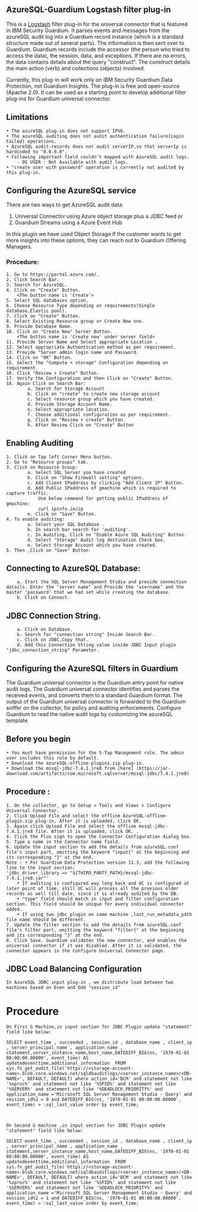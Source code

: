 ## AzureSQL-Guardium Logstash filter plug-in

This is a [Logstash](https://github.com/elastic/logstash) filter plug-in for the universal connector that is featured in IBM Security Guardium. It parses events and messages from the azureSQL audit log into a Guardium record instance (which is a standard structure made out of several parts). The information is then sent over to Guardium. Guardium records include the accessor (the person who tried to access the data), the session, data, and exceptions. If there are no errors, the data contains details about the query "construct". The construct details the main action (verb) and collections (objects) involved.

Currently, this plug-in will work only on IBM Security Guardium Data Protection, not Guardium Insights.
The plug-in is free and open-source (Apache 2.0). It can be used as a starting point to develop additional filter plug-ins for Guardium universal connector.

## Limitations
	• The azureSQL plug-in does not support IPV6.
	• The azureSQL auditing does not audit authentication failure(Login Failed) operations.
	• AzureSQL audit-records does not audit serverIP,so that serverIp is hardcoded to "0.0.0.0".
	• Following important field couldn't mapped with AzureSQL audit logs. 
		- OS USER : Not Available with audit logs.
	• "create user with password" operation is currently not audited by this plug-in.

## Configuring the AzureSQL service

There are two ways to get AzureSQL audit data:

1. Universal Connector using Azure object storage plus a JDBC feed or
2. Guardium Streams using a Azure Event Hub

In this plugin we have used Object Storage
If the customer wants to get more insights into these options, they can reach out to Guardium Offering Managers.

### Procedure:
	1. Go to https://portal.azure.com/.
	2. Click Search Bar.
	3. Search for AzureSQL.
	4. Click on "Create" Button.
		<The button name is 'Create'>
	5. Select SQL databases option.
	6. Choose Resource Type depending on requirements(Single database,Elastic pool).
	7. Click on "Create" Button.
	8. Select Existing Resource group or Create New one.
	9. Provide Database Name.
	10. Click on "Create New" Server Button.
		<The button name is 'Create new' under server field>
	11. Provide Server Name and Select appropriate Location .
	12. Select appropriate Authentication method as per requirement.
	13. Provide "Server admin login name and Password.
	14. Click on "OK" Button.
	15. Select the "Compute + storage" Configuration depending on requirement.
	16. Click "Review + Create" Button.
	17. Verify the Configuration and then Click on "Create" Button.
	18. Again Click on Search Bar:
			a. Search for Storage Account
			b. Click on "create" to create new storage account
			c. Select resource group which you have created.
			d. Provide Storage Account Name.
			e. Select appropriate location.
			f. Choose additional configuration as per requirement.
			g. Click on "Review + create" Button.
			h. After Review Click on "Create" Button	

## Enabling Auditing

	1. Click on Tap left Corner Menu button.
	2. Go to "Resource groups" tab.
	3. Click on Resource Group:
			a. Select SQL Server you have created
			b. Click on "Show Firewall setting" options.
			c. Add Client IPaddress by clicking "Add Client IP" Button.
			d. Add Public IPaddress of gmachine which is required to capture traffic.
				Use below command for getting public IPaddress of gmachine:
				curl ipinfo.io/ip
			e. Click on "Save" Button.
	4. To enable auditing:
			a. Select your SQL Database .
			b. In search bar search for 'auditing'.
			c. In Auditing, Click on "Enable Azure SQL Auditing" Button.
			d. Select "Storage" Audit log destination Check box.
			e. Select Storage Account which you have created.
	5. Then ,Click on "Save" Button.
	
		
## Connecting to AzureSQL Database:
		
		a. Start the SQL Server Management Studio and provide connection details. Enter the ‘server name’ and Provide the ‘username’ and the master ‘password’ that we had set while creating the database.
		b. Click on Connect.
		
## JDBC Connection String.

		a. Click on Database.
		b. Search for "connection string" Inside Search Bar.
		c. Click on JDBC,Copy that.
		d. Add this Connection String value inside JDBC Input plugin "jdbc_connection_string" Parameter.


## Configuring the AzureSQL filters in Guardium

The Guardium universal connector is the Guardium entry point for native audit logs. The Guardium universal connector identifies and parses the received events, and converts them to a standard Guardium format. The output of the Guardium universal connector is forwarded to the Guardium sniffer on the collector, for policy and auditing enforcements. Configure Guardium to read the native audit logs by customizing the azureSQL template.


## Before you begin
	• You must have permission for the S-Tap Management role. The admin user includes this role by default.
	• Download the azureSQL-offline-plugins.zip plug-in.
	• Download the mssql-jdbc-7.4.1.jre8 from [here] (https://jar-download.com/artifacts/com.microsoft.sqlserver/mssql-jdbc/7.4.1.jre8)

## Procedure : 

    1. On the collector, go to Setup > Tools and Views > Configure Universal Connector.
	2. Click Upload File and select the offline AzureSQL-offline-plugin.zip plug-in. After it is uploaded, click OK.
    3. Again click Upload File and select the offline mssql-jdbc-7.4.1.jre8 file. After it is uploaded, click OK. . 
	4. Click the Plus sign to open the Connector Configuration dialog box.
    5. Type a name in the Connector name field.
    6. Update the input section to add the details from azureSQL.conf file's input part, omitting the keyword "input{" at the beginning and its corresponding "}" at the end.
	Note : • For Guardium Data Protection version 11.3, add the following line to the input section:
	'jdbc_driver_library => "${THIRD_PARTY_PATH}/mssql-jdbc-7.4.1.jre8.jar"'
		• If auditing is configured way long back and UC is configured at later point of time, still UC will process all the previous older records as well till date, since it is already audited by the DB.
		• "type" field should match in input and filter configuration section. This field should be unique for every individual connector added.
		• If using two jdbc plugin on same machine ,last_run_metadata_path file name should be different.
    7. Update the filter section to add the details from azureSQL.conf file's filter part, omitting the keyword "filter{" at the beginning and its corresponding "}" at the end.
    8. Click Save. Guardium validates the new connector, and enables the universal connector if it was disabled. After it is validated, the connector appears in the Configure Universal Connector page.


## JDBC Load Balancing Configuration

	In AzureSQL JDBC input plug-in , we distribute load between two machines based on Even and Odd "session_id"
	
# Procedure

	On First G Machine,in input section for JDBC Plugin update "statement" field like below:
	
	SELECT event_time , succeeded , session_id , database_name , client_ip , server_principal_name , application_name , statement,server_instance_name,host_name,DATEDIFF_BIG(ns, '1970-01-01 00:00:00.00000', event_time) AS updatedeventtime,additional_information  FROM sys.fn_get_audit_file('https://<storage-account-name>.blob.core.windows.net/sqldbauditlogs/<server_instance_name>/<DB-NAME>', DEFAULT, DEFAULT) where action_id='BCM' and statement not like '%xproc%' and statement not like '%SPID%' and statement not like '%SERVER%' and statement not like '%DEADLOCK_PRIORITY%' and application_name ='Microsoft SQL Server Management Studio - Query' and session_id%2 = 0 and DATEDIFF_BIG(ns, '1970-01-01 00:00:00.00000', event_time) > :sql_last_value order by event_time;

		
		
	On Second G machine ,in input section for JDBC Plugin update "statement" field like below:
	
	SELECT event_time , succeeded , session_id , database_name , client_ip , server_principal_name , application_name , statement,server_instance_name,host_name,DATEDIFF_BIG(ns, '1970-01-01 00:00:00.00000', event_time) AS updatedeventtime,additional_information  FROM sys.fn_get_audit_file('https://<storage-account-name>.blob.core.windows.net/sqldbauditlogs/<server_instance_name>/<DB-NAME>', DEFAULT, DEFAULT) where action_id='BCM' and statement not like '%xproc%' and statement not like '%SPID%' and statement not like '%SERVER%' and statement not like '%DEADLOCK_PRIORITY%' and application_name ='Microsoft SQL Server Management Studio - Query' and session_id%2 = 1 and DATEDIFF_BIG(ns, '1970-01-01 00:00:00.00000', event_time) > :sql_last_value order by event_time;
	
		